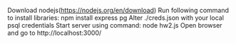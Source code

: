 Download nodejs(https://nodejs.org/en/download)
Run following command to install libraries: npm install express pg
Alter ./creds.json with your local psql credentials
Start server using command: node hw2.js
Open browser and go to http://localhost:3000/

